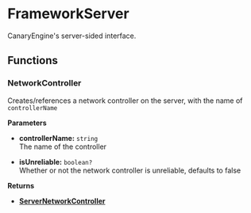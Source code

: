 # FrameworkServer <Badge type="danger" text="server" />

CanaryEngine's server-sided interface.

## Functions

### NetworkController

Creates/references a network controller on the server, with the name of `controllerName`

**Parameters**

* **controllerName:** `string`\
The name of the controller

* **isUnreliable:** `boolean?`\
Whether or not the network controller is unreliable, defaults to false

**Returns**

* **[ServerNetworkController](/api/network/server)**